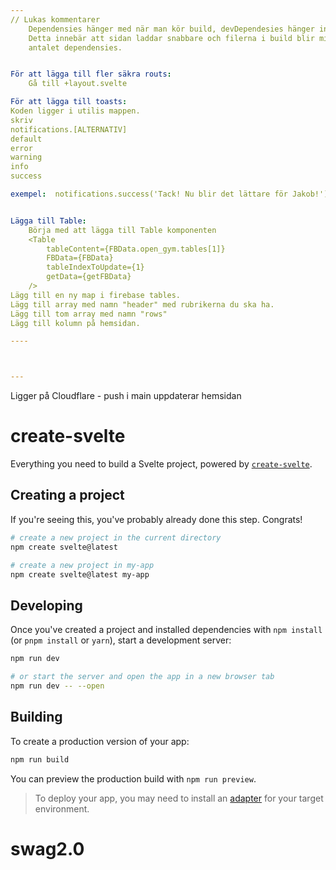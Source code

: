 ```yaml
---
// Lukas kommentarer
    Dependensies hänger med när man kör build, devDependesies hänger inte med i build.
    Detta innebär att sidan laddar snabbare och filerna i build blir mindre om man minimerar 
    antalet dependensies. 


För att lägga till fler säkra routs:
    Gå till +layout.svelte         

För att lägga till toasts:
Koden ligger i utilis mappen.
skriv 
notifications.[ALTERNATIV]
default
error
warning
info
success

exempel:  notifications.success('Tack! Nu blir det lättare för Jakob!')


Lägga till Table:
    Börja med att lägga till Table komponenten
    <Table 
        tableContent={FBData.open_gym.tables[1]}
        FBData={FBData}
        tableIndexToUpdate={1}
        getData={getFBData}
    />
Lägg till en ny map i firebase tables. 
Lägg till array med namn "header" med rubrikerna du ska ha. 
Lägg till tom array med namn "rows"
Lägg till kolumn på hemsidan.

----



---
```


Ligger på Cloudflare - push i main uppdaterar hemsidan

# create-svelte

Everything you need to build a Svelte project, powered by [`create-svelte`](https://github.com/sveltejs/kit/tree/master/packages/create-svelte).

## Creating a project

If you're seeing this, you've probably already done this step. Congrats!

```bash
# create a new project in the current directory
npm create svelte@latest

# create a new project in my-app
npm create svelte@latest my-app
```

## Developing

Once you've created a project and installed dependencies with `npm install` (or `pnpm install` or `yarn`), start a development server:

```bash
npm run dev

# or start the server and open the app in a new browser tab
npm run dev -- --open
```

## Building

To create a production version of your app:

```bash
npm run build
```

You can preview the production build with `npm run preview`.

> To deploy your app, you may need to install an [adapter](https://kit.svelte.dev/docs/adapters) for your target environment.
# swag2.0

